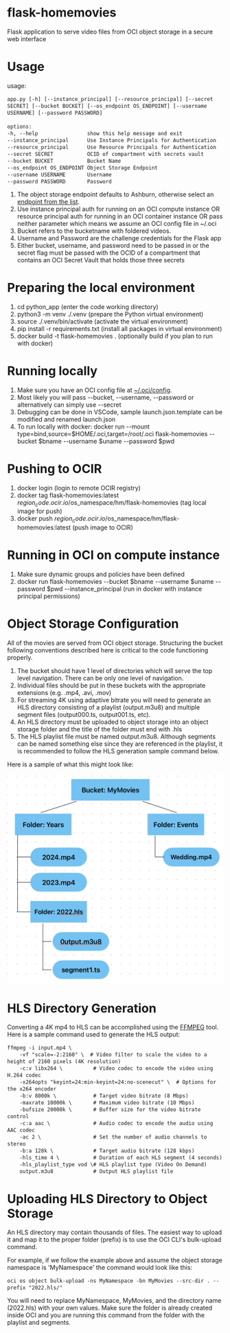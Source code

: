 # flask-homemovies
Flask application to serve video files from OCI object storage in a secure web interface

# Usage
usage: 

    app.py [-h] [--instance_principal] [--resource_principal] [--secret SECRET] [--bucket BUCKET] [--os_endpoint OS_ENDPOINT] [--username USERNAME] [--password PASSWORD]

    options:
    -h, --help                show this help message and exit
    --instance_principal      Use Instance Principals for Authentication
    --resource_principal      Use Resource Principals for Authentication
    --secret SECRET           OCID of compartment with secrets vault
    --bucket BUCKET           Bucket Name
    --os_endpoint OS_ENDPOINT Object Storage Endpoint
    --username USERNAME       Username
    --password PASSWORD       Password

1. The object storage endpoint defaults to Ashburn, otherwise select an [endpoint from the list](https://docs.oracle.com/en-us/iaas/api/#/en/objectstorage/20160918/). 
1. Use instance principal auth for running on an OCI compute instance OR resource principal auth for running in an OCI container instance OR pass neither parameter which means we assume an OCI config file in ~/.oci
1. Bucket refers to the bucketname with foldered videos. 
1. Username and Password are the challenge credentials for the Flask app
1. Either bucket, username, and password need to be passed in or the secret flag must be passed with the OCID of a compartment that contains an OCI Secret Vault that holds those three secrets

# Preparing the local environment
1. cd python_app (enter the code working directory)
1. python3 -m venv ./.venv  (prepare the Python virtual environment)
1. source ./.venv/bin/activate (activate the virtual environment)
1. pip install -r requirements.txt (install all packages in virtual environment)
1. docker build -t flask-homemovies . (optionally build if you plan to run with docker)

# Running locally
1. Make sure you have an OCI config file at [~/.oci/config](https://docs.oracle.com/en-us/iaas/Content/API/SDKDocs/cliconfigure.htm).  
2. Most likely you will pass --bucket, --username, --password or alternatively can simply use --secret
3. Debugging can be done in VSCode, sample launch.json.template can be modified and renamed launch.json
4. To run locally with docker:  docker run --mount type=bind,source=$HOME/.oci,target=/root/.oci flask-homemovies --bucket $bname --username $uname --password $pwd

# Pushing to OCIR
1. docker login (login to remote OCIR registry)
1. docker tag flask-homemovies:latest $region_code.ocir.io/$os_namespace/hm/flask-homemovies (tag local image for push)
2. docker push $region_code.ocir.io/$os_namespace/hm/flask-homemovies:latest (push image to OCIR)

# Running in OCI on compute instance
1. Make sure dynamic groups and policies have been defined
1. docker run flask-homemovies --bucket $bname --username $uname --password $pwd --instance_principal (run in docker with instance principal permissions)

# Object Storage Configuration

All of the movies are served from OCI object storage.  Structuring the bucket following conventions described here is critical to the code functioning properly.

1. The bucket should have 1 level of directories which will serve the top level navigation.  There can be only one level of navigation.
1. Individual files should be put in these buckets with the appropriate extensions (e.g. .mp4, .avi, .mov)
1. For streaming 4K using adaptive bitrate you will need to generate an HLS directory consisting of a playlist (output.m3u8) and multiple segment files (output000.ts, output001.ts, etc).
1. An HLS directory must be uploaded to object storage into an object storage folder and the title of the folder must end with .hls
1. The HLS playlist file must be named output.m3u8.  Although segments can be named something else since they are referenced in the playlist, it is recommended to follow the HLS generation sample command below.

Here is a sample of what this might look like:

![folder structure](folder_structure.png)

# HLS Directory Generation

Converting a 4K mp4 to HLS can be accomplished using the [FFMPEG](https://ffmpeg.org) tool.  Here is a sample command used to generate the HLS output:

    ffmpeg -i input.mp4 \
        -vf "scale=-2:2160" \  # Video filter to scale the video to a height of 2160 pixels (4K resolution)
        -c:v libx264 \          # Video codec to encode the video using H.264 codec
        -x264opts "keyint=24:min-keyint=24:no-scenecut" \  # Options for the x264 encoder
        -b:v 8000k \            # Target video bitrate (8 Mbps)
        -maxrate 10000k \       # Maximum video bitrate (10 Mbps)
        -bufsize 20000k \       # Buffer size for the video bitrate control
        -c:a aac \              # Audio codec to encode the audio using AAC codec
        -ac 2 \                 # Set the number of audio channels to stereo
        -b:a 128k \             # Target audio bitrate (128 kbps)
        -hls_time 4 \           # Duration of each HLS segment (4 seconds)
        -hls_playlist_type vod \# HLS playlist type (Video On Demand)
        output.m3u8             # Output HLS playlist file

# Uploading HLS Directory to Object Storage

An HLS directory may contain thousands of files.  The easiest way to upload it and map it to the proper folder (prefix) is to use the OCI CLI's bulk-upload command.

For example, if we follow the example above and assume the object storage namespace is 'MyNamespace' the command would look like this:

    oci os object bulk-upload -ns MyNamespace -bn MyMovies --src-dir . --prefix "2022.hls/"

You will need to replace MyNamespace, MyMovies, and the directory name (2022.hls) with your own values.  Make sure the folder is already created inside OCI and you are running this command from the folder with the playlist and segments.
